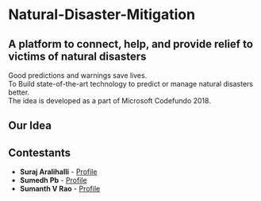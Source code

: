 # Natural-Disaster-Mitigation
## A platform to connect, help, and provide relief to victims of natural disasters

Good predictions and warnings save lives.<br>
To Build state-of-the-art technology to predict or manage natural disasters better.<br>
The idea is developed as a part of Microsoft Codefundo 2018.
  
## Our Idea



Contestants
------
* **Suraj Aralihalli** - [Profile](https://github.com/SurajAralihalli)<br>
* **Sumedh Pb** - [Profile](https://github.com/sumedhpb)<br>
* **Sumanth V Rao** - [Profile](https://github.com/sumanthvrao)<br>
